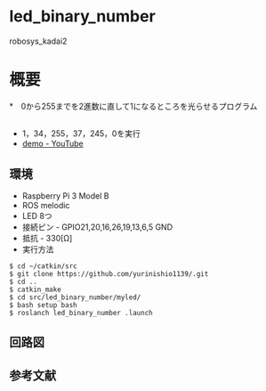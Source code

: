 # led_binary_number
robosys_kadai2

# 概要
*　0から255までを2進数に直して1になるところを光らせるプログラム

## 
* 1，34，255，37，245，0を実行
* [ demo - YouTube](https://youtu.be/BtGi0TddrO0)

## 環境
* Raspberry Pi 3 Model B
* ROS melodic
* LED 8つ 
* 接続ピン - GPIO21,20,16,26,19,13,6,5 GND
* 抵抗 - 330[Ω]
* 実行方法
```
$ cd ~/catkin/src
$ git clone https://github.com/yurinishio1139/.git
$ cd ..
$ catkin_make
$ cd src/led_binary_number/myled/
$ bash setup bash
$ roslanch led_binary_number .launch

```
## 回路図


## 参考文献
